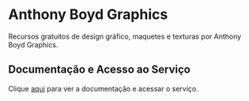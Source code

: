 # Anthony Boyd Graphics

Recursos gratuitos de design gráfico, maquetes e texturas por Anthony Boyd Graphics.

## Documentação e Acesso ao Serviço

Clique [aqui](https://www.anthonyboyd.graphics) para ver a documentação e acessar o serviço.